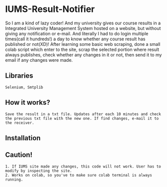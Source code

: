 # IUMS-Result-Notifier

So I am a kind of lazy coder! And my university gives our course results in a Integrated University Management System hosted on a website, but without giving any notification
or e-mail. And literally I had to do login multiple times(call it hundreds!) a day to know whether any course result has published or not(XD)!
After learning some basic web scraping, done a small colab script which enter to the site, scrap the selected portion where result always publishes, check whether any changes in it or not, 
then send it to my email if any changes were made.

## Libraries
    Selenium, Smtplib

## How it works?
    Save the result in a txt file. Updates after each 10 minutes and check the previous txt file with the new one. If find changes, e-mail it to the receiver. 

## Installation
    
## Caution!
    1. If IUMS site made any changes, this code will not work. User has to modify by inspecting the site.
    2. Works on colab, so you've to make sure colab terminal is always running.
